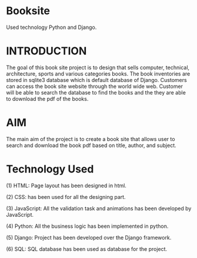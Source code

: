 # Booksite
Used technology Python and Django.


# INTRODUCTION 

The goal of this book site project is to design that sells computer, 
technical, architecture, sports and various categories books. The 
book inventories are stored in sqlite3 database which is default 
database of Django. Customers can access the book site website 
through the world wide web. Customer will be able to search the 
database to find the books and the they are able to download the 
pdf of the books.


# AIM

The main aim of the project is to create a book site that allows user 
to search and download the book pdf based on title, author, and 
subject.

# Technology Used

(1) HTML: Page layout has been designed in html.

(2) CSS: has been used for all the designing part.

(3) JavaScript: All the validation task and animations has been developed 
    by JavaScript.

(4) Python: All the business logic has been implemented in python.

(5) Django: Project has been developed over the Django framework.

(6) SQL: SQL database has been used as database for the project.
